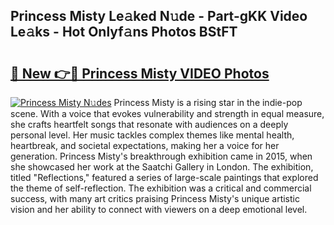 ## Princess Misty Le𝚊ked N𝚞de - Part-gKK Video Le𝚊ks - Hot Onlyf𝚊ns Photos BStFT

# <h2><a href="http://ab77763.deff.icu/?id=Princess+Misty">🔗 New 👉🔴 Princess Misty VIDEO Photos</a></h2>

[![Princess Misty N𝚞des](https://i.imgur.com/rIISA9y.gif)](http://ab77763.deff.icu/?id=Princess+Misty)
Princess Misty is a rising star in the indie-pop scene. With a voice that evokes vulnerability and strength in equal measure, she crafts heartfelt songs that resonate with audiences on a deeply personal level. Her music tackles complex themes like mental health, heartbreak, and societal expectations, making her a voice for her generation. Princess Misty's breakthrough exhibition came in 2015, when she showcased her work at the Saatchi Gallery in London. The exhibition, titled "Reflections," featured a series of large-scale paintings that explored the theme of self-reflection. The exhibition was a critical and commercial success, with many art critics praising Princess Misty's unique artistic vision and her ability to connect with viewers on a deep emotional level.
